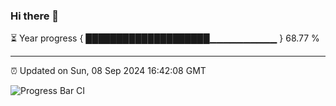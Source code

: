 ### Hi there 👋

⏳ Year progress { ████████████████████▁▁▁▁▁▁▁▁▁▁ } 68.77 %

---

⏰ Updated on Sun, 08 Sep 2024 16:42:08 GMT

![Progress Bar CI](https://github.com/IshwaranRudhara/GIT-ACTION/workflows/Progress%20Bar%20CI/badge.svg)
